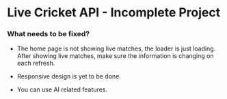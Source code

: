 # Live Cricket API - Incomplete Project

### What needs to be fixed?

- The home page is not showing live matches, the loader is just loading. After showing live matches, make sure the information is changing on each refresh.

- Responsive design is yet to be done.

- You can use AI related features.
